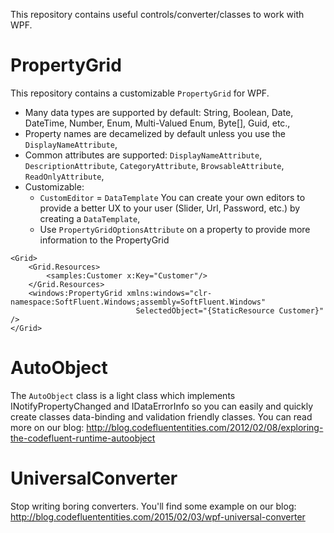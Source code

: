 This repository contains useful controls/converter/classes to work with WPF.

# PropertyGrid

This repository contains a customizable `PropertyGrid` for WPF. 

- Many data types are supported by default: String, Boolean, Date, DateTime, Number, Enum, Multi-Valued Enum, Byte[], Guid, etc.,
- Property names are decamelized by default unless you use the `DisplayNameAttribute`,
- Common attributes are supported: `DisplayNameAttribute`, `DescriptionAttribute`, `CategoryAttribute`, `BrowsableAttribute`, `ReadOnlyAttribute`,
- Customizable: 
    - `CustomEditor` = `DataTemplate` You can create your own editors to provide a better UX to your user (Slider, Url, Password, etc.) by creating a `DataTemplate`,
    - Use `PropertyGridOptionsAttribute` on a property to provide more information to the PropertyGrid

````xaml
<Grid>
    <Grid.Resources>
        <samples:Customer x:Key="Customer"/>
    </Grid.Resources>
    <windows:PropertyGrid xmlns:windows="clr-namespace:SoftFluent.Windows;assembly=SoftFluent.Windows" 
                            SelectedObject="{StaticResource Customer}" />
</Grid>
````

# AutoObject

The `AutoObject` class is a light class which implements INotifyPropertyChanged and IDataErrorInfo so you can easily and quickly create classes data-binding and validation friendly classes. You can read more on our blog: <http://blog.codefluententities.com/2012/02/08/exploring-the-codefluent-runtime-autoobject>

# UniversalConverter

Stop writing boring converters. You'll find some example on our blog: <http://blog.codefluententities.com/2015/02/03/wpf-universal-converter>
